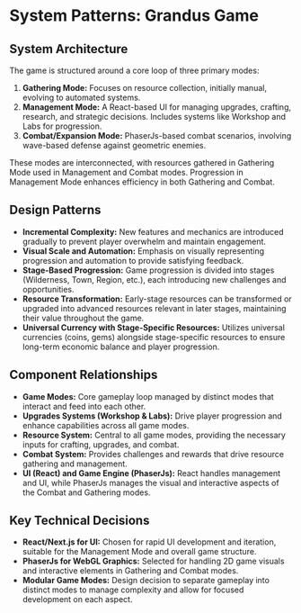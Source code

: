 # System Patterns: Grandus Game

## System Architecture
The game is structured around a core loop of three primary modes:

1.  **Gathering Mode:** Focuses on resource collection, initially manual, evolving to automated systems.
2.  **Management Mode:** A React-based UI for managing upgrades, crafting, research, and strategic decisions. Includes systems like Workshop and Labs for progression.
3.  **Combat/Expansion Mode:** PhaserJs-based combat scenarios, involving wave-based defense against geometric enemies.

These modes are interconnected, with resources gathered in Gathering Mode used in Management and Combat modes. Progression in Management Mode enhances efficiency in both Gathering and Combat.

## Design Patterns
- **Incremental Complexity:** New features and mechanics are introduced gradually to prevent player overwhelm and maintain engagement.
- **Visual Scale and Automation:** Emphasis on visually representing progression and automation to provide satisfying feedback.
- **Stage-Based Progression:** Game progression is divided into stages (Wilderness, Town, Region, etc.), each introducing new challenges and opportunities.
- **Resource Transformation:** Early-stage resources can be transformed or upgraded into advanced resources relevant in later stages, maintaining their value throughout the game.
- **Universal Currency with Stage-Specific Resources:** Utilizes universal currencies (coins, gems) alongside stage-specific resources to ensure long-term economic balance and player progression.

## Component Relationships
- **Game Modes:** Core gameplay loop managed by distinct modes that interact and feed into each other.
- **Upgrades Systems (Workshop & Labs):** Drive player progression and enhance capabilities across all game modes.
- **Resource System:** Central to all game modes, providing the necessary inputs for crafting, upgrades, and combat.
- **Combat System:** Provides challenges and rewards that drive resource gathering and management.
- **UI (React) and Game Engine (PhaserJs):** React handles management and UI, while PhaserJs manages the visual and interactive aspects of the Combat and Gathering modes.

## Key Technical Decisions
- **React/Next.js for UI:** Chosen for rapid UI development and iteration, suitable for the Management Mode and overall game structure.
- **PhaserJs for WebGL Graphics:** Selected for handling 2D game visuals and interactive elements in Gathering and Combat modes.
- **Modular Game Modes:** Design decision to separate gameplay into distinct modes to manage complexity and allow for focused development on each aspect.
